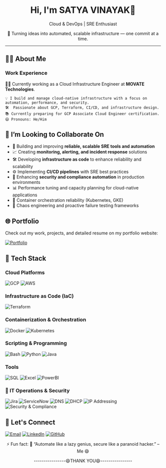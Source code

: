 <!-- README.md -->
<h1 align="center">Hi, I'm SATYA VINAYAK👋</h1>
<p align="center">  Cloud & DevOps | SRE Enthusiast</h1> </P>
<p align="center">  🚀 Turning ideas into automated, scalable infrastructure — one commit at a time.
</p>

---

## 👨‍💻 About Me
### Work Experience
🧑‍💼 Currently working as a Cloud Infrastructure Engineer at **MOVATE Technologies**.
```
💡 I build and manage cloud-native infrastructure with a focus on automation, performance, and security.
🛠  Passionate about GCP, Terraform, CI/CD, and infrastructure design.
📚 Currently preparing for GCP Associate Cloud Engineer certification. 
😄 Pronouns: He/Him
```


## 🤝 I’m Looking to Collaborate On

- 🔧 Building and improving **reliable, scalable SRE tools and automation**
- 📈 Creating **monitoring, alerting, and incident response** solutions
- 🛠️ Developing **infrastructure as code** to enhance reliability and scalability
- ⚙️ Implementing **CI/CD pipelines** with SRE best practices
- 🔐 Enhancing **security and compliance automation** in production environments
- 📊 Performance tuning and capacity planning for cloud-native applications
- 🚀 Container orchestration reliability (Kubernetes, GKE)
- 🤖 Chaos engineering and proactive failure testing frameworks


## 🌐 Portfolio
<p> Check out my work, projects, and detailed resume on my portfolio website:</p>

[![Portfolio](https://img.shields.io/badge/Visit-My%20Portfolio-blue?style=for-the-badge&logo=internet-explorer&logoColor=white)](https://satyavinayak-e.github.io/)


<!--## 📁 Featured Projects

| Project                                                                             | Description                                                        | Tech Stack                                  |
| ----------------------------------------------------------------------------------- | ------------------------------------------------------------------ | ------------------------------------------- |
| 🔧 [**GCP Infra-Automator**](https://github.com/DualStriker/gcp-terraform-lab)      | Automates modular GCP infrastructure using Terraform               | Terraform, GCP, GCS, IAM                    |
| 🔐 [**Firewall Rule Manager**](https://github.com/DualStriker/firewall-manager)     | Dynamic provisioning of GCP firewall rules using automation        | Bash, Terraform, GCP SDK                    |
| 📦 [**K8s Microservices Lab**](https://github.com/DualStriker/k8s-microservice-lab) | Deploying microservices with Docker & Kubernetes + CI/CD pipelines | Docker, Kubernetes, Jenkins, GitHub Actions |
-->


## 🧰 Tech Stack

### Cloud Platforms
 ![GCP](https://img.shields.io/badge/Google%20Cloud-4285F4?style=for-the-badge&logo=google-cloud&logoColor=white)
 ![AWS](https://img.shields.io/badge/AWS-FF9900?style=for-the-badge&logo=amazonaws&logoColor=white)

### Infrastructure as Code (IaC)
 ![Terraform](https://img.shields.io/badge/Terraform-623CE4?style=for-the-badge&logo=terraform&logoColor=white)

### Containerization & Orchestration
 ![Docker](https://img.shields.io/badge/Docker-2496ED?style=for-the-badge&logo=docker&logoColor=white)
 ![Kubernetes](https://img.shields.io/badge/Kubernetes-326CE5?style=for-the-badge&logo=kubernetes&logoColor=white)

### Scripting & Programming
 ![Bash](https://img.shields.io/badge/Bash-121011?style=for-the-badge&logo=gnu-bash&logoColor=white)
 ![Python](https://img.shields.io/badge/Python-3776AB?style=for-the-badge&logo=python&logoColor=white)
 ![Java](https://img.shields.io/badge/Java-007396?style=for-the-badge&logo=java&logoColor=white)

### Tools 
![SQL](https://img.shields.io/badge/SQL-336791?style=for-the-badge&logo=postgresql&logoColor=white)
![Excel](https://img.shields.io/badge/Excel-217346?style=for-the-badge&logo=microsoft-excel&logoColor=white)
![PowerBI](https://img.shields.io/badge/Power_BI-F2C811?style=for-the-badge&logo=powerbi&logoColor=black)

### 🔐 IT Operations & Security
![Jira](https://img.shields.io/badge/Jira-0052CC?style=for-the-badge&logo=jira&logoColor=white)
![ServiceNow](https://img.shields.io/badge/ServiceNow-1BB55C?style=for-the-badge&logo=servicenow&logoColor=white)
![DNS](https://img.shields.io/badge/DNS-FF6F00?style=for-the-badge&logo=cloudflare&logoColor=white)
![DHCP](https://img.shields.io/badge/DHCP-228B22?style=for-the-badge&logo=internet-explorer&logoColor=white)
![IP Addressing](https://img.shields.io/badge/IP_Addressing-0000FF?style=for-the-badge&logo=cisco&logoColor=white)
![Security & Compliance](https://img.shields.io/badge/Security%20&%20Compliance-8B0000?style=for-the-badge&logo=security&logoColor=white)

## 🤝 Let's Connect

[![Email](https://img.shields.io/badge/Email-D14836?style=flat&logo=gmail&logoColor=white)](mailto:satyavinayakerragunta@gmail.com)
[![LinkedIn](https://img.shields.io/badge/LinkedIn-blue?style=flat&logo=linkedin&logoColor=white)](https://www.linkedin.com/in/satya-vinayak-e-65636033b)
[![GitHub](https://img.shields.io/badge/GitHub-black?style=flat&logo=github)](https://github.com/Satyavinayak-E)


<p align="center"> ⚡ Fun fact: 🧩 “Automate like a lazy genius, secure like a paranoid hacker.” – Me 😄 </p> 

<p align="Center"> ----------------😄THANK YOU😄----------------</p>
<!---
Satyavinayak-E/Satyavinayak-E is a ✨ special ✨ repository because its `README.md` (this file) appears on your GitHub profile.
You can click the Preview link to take a look at your changes.
--->
